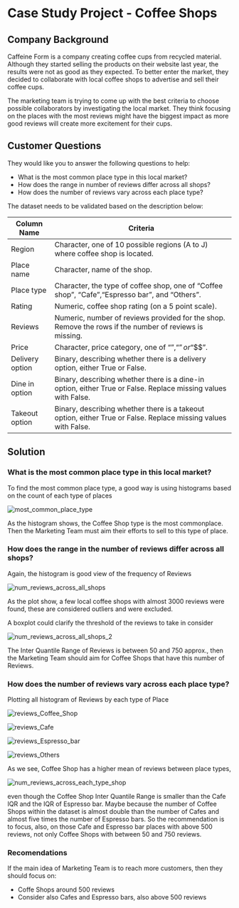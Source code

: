 # Case Study Project - Coffee Shops

## Company Background

Caffeine Form is a company creating coffee cups from recycled material. Although they
started selling the products on their website last year, the results were not as good as they
expected. To better enter the market, they decided to collaborate with local coffee shops to
advertise and sell their coffee cups.

The marketing team is trying to come up with the best criteria to choose possible
collaborators by investigating the local market. They think focusing on the places with the
most reviews might have the biggest impact as more good reviews will create more
excitement for their cups.

## Customer Questions

They would like you to answer the following questions to help:

- What is the most common place type in this local market?
- How does the range in number of reviews differ across all shops?
- How does the number of reviews vary across each place type?

The dataset needs to be validated based on the description below:

|Column Name    |Criteria                                                                                                      |
|---------------|--------------------------------------------------------------------------------------------------------------|
|Region         |Character, one of 10 possible regions (A to J) where coffee shop is located.                                  |
|Place name     |Character, name of the shop.                                                                                  |
|Place type     |Character, the type of coffee shop, one of “Coffee shop”, “Cafe”,“Espresso bar”, and “Others”.                |
|Rating         |Numeric, coffee shop rating (on a 5 point scale).                                                             |
|Reviews        |Numeric, number of reviews provided for the shop. Remove the rows if the number of reviews is missing.        |
|Price          |Character, price category, one of “$”, “$$” or “$$$”.                                                         |
|Delivery option|Binary, describing whether there is a delivery option, either True or False.                                  |
|Dine in option |Binary, describing whether there is a dine-in option, either True or False. Replace missing values with False.|
|Takeout option |Binary, describing whether there is a takeout option, either True or False. Replace missing values with False.|


## Solution

### What is the most common place type in this local market?

To find the most common place type, a good way is using histograms based on the count of each type of places

![most_common_place_type](https://user-images.githubusercontent.com/56371747/198067516-d08bca02-a1b6-4b3a-aef6-f431c5a549e5.png)


As the histogram shows, the Coffee Shop type is the most commonplace. Then the Marketing Team must aim their efforts to sell to this type of place.




### How does the range in the number of reviews differ across all shops?

Again, the histogram is good view of the frequency of Reviews

![num_reviews_across_all_shops](https://user-images.githubusercontent.com/56371747/198424188-195532fb-d876-4390-ba1f-6bcc42b5f40e.png)


As the plot show, a few local coffee shops with almost 3000 reviews were found, these are considered outliers and were excluded.

A boxplot could clarify the threshold of the reviews to take in consider

![num_reviews_across_all_shops_2](https://user-images.githubusercontent.com/56371747/198439610-07710b7d-a78a-47ad-9ad7-30b7bdc24c66.png)

The Inter Quantile Range of Reviews is between 50 and 750 approx., then the Marketing Team should aim for Coffee Shops that have this number of Reviews.


### How does the number of reviews vary across each place type?

Plotting all histogram of Reviews by each type of Place

![reviews_Coffee_Shop](https://user-images.githubusercontent.com/56371747/198422418-c694e744-871e-4b6a-a9af-7047c3294396.png)

![reviews_Cafe](https://user-images.githubusercontent.com/56371747/198424271-dd54c3a8-6705-4e78-b65b-7c7fd4f6d2f5.png)

![reviews_Espresso_bar](https://user-images.githubusercontent.com/56371747/198424284-b7190f24-309c-4426-b76d-087ba3cb4d4a.png)

![reviews_Others](https://user-images.githubusercontent.com/56371747/198433822-def443bd-e20b-412c-acf7-f697e5a355c4.png)

As we see, Coffee Shop has a higher mean of reviews between place types,

![num_reviews_across_each_type_shop](https://user-images.githubusercontent.com/56371747/198068550-b6b072de-cdca-4085-b048-859bf7fe34e2.png)

even though the Coffee Shop Inter Quantile Range is smaller than the Cafe IQR and the IQR of Espresso bar. Maybe because the number of Coffee Shops within the dataset is almost double than the number of Cafes and almost five times the number of Espresso bars. So the recommendation is to focus, also, on those Cafe and Espresso bar places with above 500 reviews, not only Coffee Shops with between 50 and 750 reviews.


### Recomendations

If the main idea of Marketing Team is to reach more customers, then they should focus on:

- Coffe Shops around 500 reviews
- Consider also Cafes and Espresso bars, also above 500 reviews

